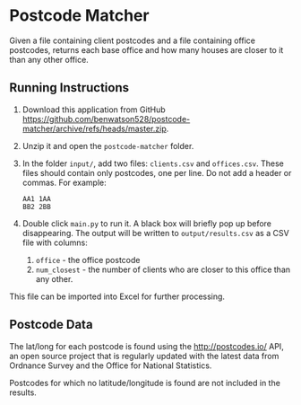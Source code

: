 # Postcode Matcher

Given a file containing client postcodes and a file containing office postcodes,
returns each base office and how many houses are closer to it than any other office.


## Running Instructions

1. Download this application from GitHub https://github.com/benwatson528/postcode-matcher/archive/refs/heads/master.zip.
2. Unzip it and open the `postcode-matcher` folder.
3. In the folder `input/`, add two files: `clients.csv` and `offices.csv`. These files should contain only postcodes, one per line. Do not add a header or commas. For example:
   ```
   AA1 1AA
   BB2 2BB
   ```
4. Double click `main.py` to run it. A black box will briefly pop up before disappearing.
The output will be written to `output/results.csv` as a CSV file with columns:

    1. `office` - the office postcode
    2. `num_closest` - the number of clients who are closer to this office than any other.

This file can be imported into Excel for further processing.


## Postcode Data

The lat/long for each postcode is found using the http://postcodes.io/ API, an open source project that is regularly
updated with the latest data from Ordnance Survey and the Office for National Statistics.

Postcodes for which no latitude/longitude is found are not included in the results.
